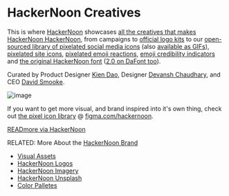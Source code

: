 # HackerNoon Creatives

This is where [HackerNoon](https://hackernoon.com) showcases [all the creatives that makes HackerNoon HackerNoon](https://brand.hackernoon.com/), from campaigns to [official logo kits](https://brand.hackernoon.com/visual-assets/hackernoon-logos) to our [open-sourced library of pixelated social media icons](https://github.com/hackernoon/creatives/tree/Pixelated-Social-Media-Icons) (also [available as GIFs](https://hackernoon.com/pixelated-social-media-icon-gifs-facebook-twitter-linkedin-github-youtube-and-instagram-5kn3ad3)), [pixelated site icons](https://github.com/hackernoon/creatives/tree/Pixelated-Icons), [pixelated emoji reactions](https://github.com/hackernoon/creatives/tree/Pixelated-Emoji-Reactions), [emoji credibility indicators](https://github.com/hackernoon/emoji-credibility-indicators) and [the original HackerNoon font](https://github.com/hackernoon/font) ([2.0 on DaFont too](https://www.dafont.com/hacker-noon.font)). 

Curated by Product Designer [Kien Dao](https://hackernoon.com/u/kien), Designer [Devansh Chaudhary](https://hackernoon.com/u/rex12543),  and CEO [David Smooke](https://hackernoon.com/u/David). 

![image](https://user-images.githubusercontent.com/49694303/161217300-18348245-a297-4039-8447-dab9ffc4bd33.png)

If you want to get more visual, and brand inspired into it's own thing, check out [the pixel icon library](https://github.com/hackernoon/pixel-icon-library) @ [figma.com/hackernoon](https://figma.com/hackernoon.com).

[READmore via HackerNoon](https://hackernoon.com/c/hackernoon)

RELATED: More About the [HackerNoon Brand](https://brand.hackernoon.com/)
* [Visual Assets](https://brand.hackernoon.com/visual-assets)
* [HackerNoon Logos](https://brand.hackernoon.com/visual-assets/hackernoon-logos)
* [HackerNoon Imagery](https://brand.hackernoon.com/visual-assets/image-photograph)
* [HackerNoon Unsplash](https://unsplash.com/hackernoon)
* [Color Palletes](https://brand.hackernoon.com/visual-assets/color-palettes)






